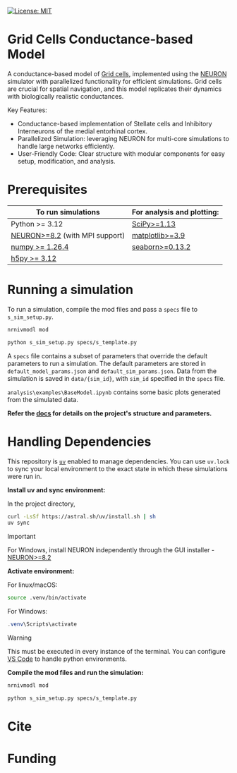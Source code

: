 [![License: MIT](https://img.shields.io/badge/License-MIT-yellow.svg)](https://opensource.org/licenses/MIT)

# Grid Cells Conductance-based Model
A conductance-based model of [Grid cells](https://en.wikipedia.org/wiki/Grid_cell), implemented using the [NEURON](https://www.neuron.yale.edu/) simulator with parallelized functionality for efficient simulations. Grid cells are crucial for spatial navigation, and this model replicates their dynamics with biologically realistic conductances.

Key Features:
- Conductance-based implementation of Stellate cells and Inhibitory Interneurons of the medial entorhinal cortex.
- Parallelized Simulation: leveraging NEURON for multi-core simulations to handle large networks efficiently.
- User-Friendly Code: Clear structure with modular components for easy setup, modification, and analysis.

# Prerequisites

| To run simulations  | For analysis and plotting: |
| ------------- | ------------- |
| Python >= 3.12  | [SciPy>=1.13](https://scipy.org/install/)   |
| [NEURON>=8.2](https://nrn.readthedocs.io/en/latest/index.html) (with MPI support)  | [matplotlib>=3.9](https://matplotlib.org/stable/) |
|[numpy >= 1.26.4](https://numpy.org/install/)|[seaborn>=0.13.2](https://seaborn.pydata.org/installing.html) |
|[h5py >= 3.12](https://docs.h5py.org/en/latest/build.html)||



# Running a simulation
To run a simulation, compile the mod files and pass a `specs` file to `s_sim_setup.py`.

```bash
nrnivmodl mod
```

```bash
python s_sim_setup.py specs/s_template.py
```

A `specs` file contains a subset of parameters that override the default parameters to run a simulation. The default parameters are stored in `default_model_params.json` and `default_sim_params.json`. Data from the simulation is saved in `data/{sim_id}`, with `sim_id` specified in the `specs` file.

`analysis\examples\BaseModel.ipynb` contains some basic plots generated from the simulated data.

**Refer the [docs](https://inayath-sh.github.io/GridCellsCond/) for details on the project's structure and parameters.**

# Handling Dependencies

This repository is [`uv`](https://github.com/astral-sh/uv) enabled to manage dependencies. You can use ``uv.lock`` to sync your local environment to the exact state in which these simulations were run in.

**Install uv and sync environment:**

In the project directory,

```bash
curl -LsSf https://astral.sh/uv/install.sh | sh
uv sync
```
> [!IMPORTANT]
> For Windows, install NEURON independently through the GUI installer - [NEURON>=8.2](https://nrn.readthedocs.io/en/latest/index.html)

**Activate environment:**

For linux/macOS:

```bash
source .venv/bin/activate
```
For Windows:

```powershell
.venv\Scripts\activate
```
> [!WARNING]
> This must be executed in every instance of the terminal. You can configure [VS Code](https://code.visualstudio.com/docs/python/environments) to handle python environments.

**Compile the mod files and run the simulation:**

```bash
nrnivmodl mod
```

```bash
python s_sim_setup.py specs/s_template.py
```

# Cite
# Funding
